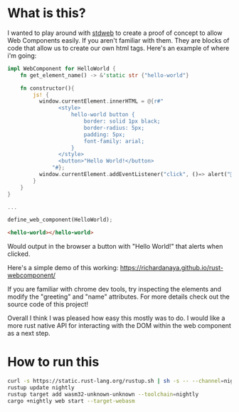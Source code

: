 # What is this?

I wanted to play around with [stdweb](https://github.com/koute/stdweb) to create a proof of concept to allow Web Components easily. If you aren't familiar with them. They are blocks of code that allow us to create our own html tags. Here's an example of where i'm going:

```rust
impl WebComponent for HelloWorld {
    fn get_element_name() -> &'static str {"hello-world"}

    fn constructor(){
        js! {
          window.currentElement.innerHTML = @{r#"
                <style>
                    hello-world button {
                        border: solid 1px black;
                        border-radius: 5px;
                        padding: 5px;
                        font-family: arial;
                    }
                </style>
                <button>"Hello World!</button>
              "#};
          window.currentElement.addEventListener("click", ()=> alert("🎉🎉🎉"))
        }
    }
}

...

define_web_component(HelloWorld);
```

```html
<hello-world></hello-world>
```

Would output in the browser a button with "Hello World!" that alerts when clicked.

Here's a simple demo of this working: https://richardanaya.github.io/rust-webcomponent/

If you are familiar with chrome dev tools, try inspecting the elements and modify the "greeting" and "name" attributes.  For more details check out the source code of this project!

Overall I think I was pleased how easy this mostly was to do.  I would like a more rust native API for interacting with the DOM within the web component as a next step.

# How to run this

```bash
curl -s https://static.rust-lang.org/rustup.sh | sh -s -- --channel=nightly
rustup update nightly
rustup target add wasm32-unknown-unknown --toolchain=nightly
cargo +nightly web start --target-webasm
```
